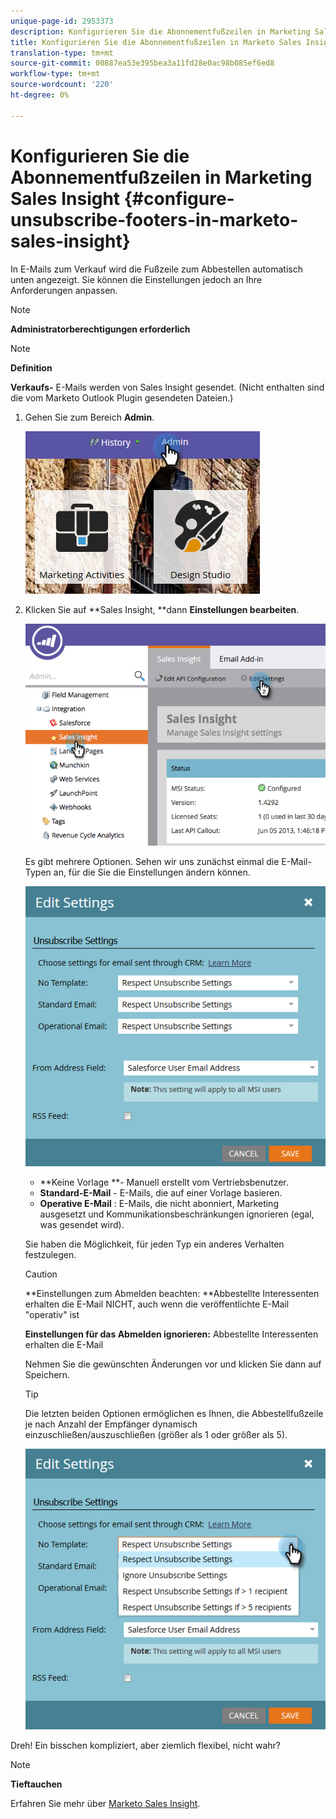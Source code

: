 ```yaml
---
unique-page-id: 2953373
description: Konfigurieren Sie die Abonnementfußzeilen in Marketing Sales Insight - Marketing Docs - Produktdokumentation
title: Konfigurieren Sie die Abonnementfußzeilen in Marketo Sales Insight.
translation-type: tm+mt
source-git-commit: 00887ea53e395bea3a11fd28e0ac98b085ef6ed8
workflow-type: tm+mt
source-wordcount: '220'
ht-degree: 0%

---
```



# Konfigurieren Sie die Abonnementfußzeilen in Marketing Sales Insight {#configure-unsubscribe-footers-in-marketo-sales-insight}

In E-Mails zum Verkauf wird die Fußzeile zum Abbestellen automatisch unten angezeigt. Sie können die Einstellungen jedoch an Ihre Anforderungen anpassen.

>[!NOTE]
>
>**Administratorberechtigungen erforderlich**

>[!NOTE]
>
>**Definition**
>
>**Verkaufs-** E-Mails werden von Sales Insight gesendet. (Nicht enthalten sind die vom Marketo Outlook Plugin gesendeten Dateien.)

1. Gehen Sie zum Bereich **Admin**.

   ![](assets/one-1.png)

1. Klicken Sie auf **Sales Insight, **dann **Einstellungen bearbeiten**.

   ![](assets/two-1.png)

   Es gibt mehrere Optionen. Sehen wir uns zunächst einmal die E-Mail-Typen an, für die Sie die Einstellungen ändern können.

   ![](assets/three-1.png)

   * **Keine Vorlage **- Manuell erstellt vom Vertriebsbenutzer.
   * **Standard-E-Mail**  - E-Mails, die auf einer Vorlage basieren.
   * **Operative E-Mail** : E-Mails, die nicht abonniert, Marketing ausgesetzt und Kommunikationsbeschränkungen ignorieren (egal, was gesendet wird).

   Sie haben die Möglichkeit, für jeden Typ ein anderes Verhalten festzulegen.

   >[!CAUTION]
   >
   >**Einstellungen zum Abmelden beachten: **Abbestellte Interessenten erhalten die E-Mail NICHT, auch wenn die veröffentlichte E-Mail &quot;operativ&quot; ist
   >
   >
   >**Einstellungen für das Abmelden ignorieren:** Abbestellte Interessenten erhalten die E-Mail

   Nehmen Sie die gewünschten Änderungen vor und klicken Sie dann auf Speichern.

   >[!TIP]
   >
   >Die letzten beiden Optionen ermöglichen es Ihnen, die Abbestellfußzeile je nach Anzahl der Empfänger dynamisch einzuschließen/auszuschließen (größer als 1 oder größer als 5).

   ![](assets/four-1.png)

Dreh! Ein bisschen kompliziert, aber ziemlich flexibel, nicht wahr?

>[!NOTE]
>
>**Tieftauchen**
>
>Erfahren Sie mehr über [Marketo Sales Insight](http://docs.marketo.com/display/docs/marketo+sales+insight).

